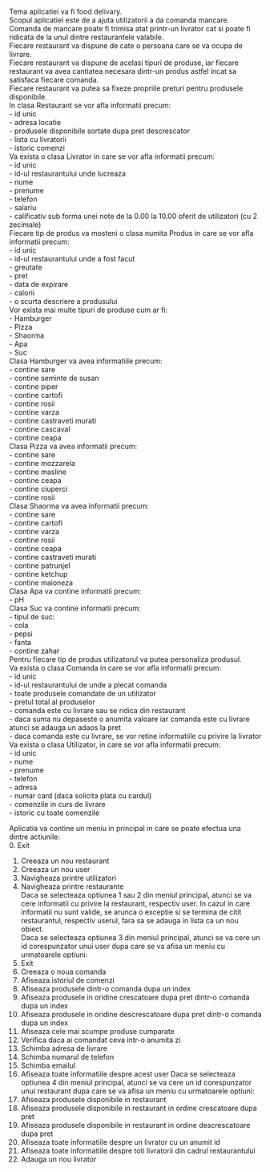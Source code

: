 Tema aplicatiei va fi food delivary. <br>
Scopul aplicatiei este de a ajuta utilizatorii a da comanda mancare.  <br>
Comanda de mancare poate fi trimisa atat printr-un livrator cat si poate fi ridicata de la unul dintre restaurantele valabile.  <br>
Fiecare restaurant va dispune de cate o persoana care se va ocupa de livrare. <br>
Fiecare restaurant va dispune de acelasi tipuri de produse, iar fiecare restaurant va avea cantiatea necesara dintr-un produs astfel incat sa satisfaca fiecare comanda.  <br>
Fiecare restaurant va putea sa fixeze propriile preturi pentru produsele disponibile.  <br>
In clasa Restaurant se vor afla informatii precum:  <br>
	- id unic  <br>
	- adresa locatie  <br>
	- produsele disponibile sortate dupa pret descrescator  <br>
	- lista cu livratorii  <br>
	- istoric comenzi  <br>
Va exista o clasa Livrator in care se vor afla informatii precum:  <br>
	- id unic  <br>
	- id-ul restaurantului unde lucreaza  <br>
	- nume  <br>
	- prenume  <br>
	- telefon  <br>
	- salariu  <br>
	- calificativ sub forma unei note de la 0.00 la 10.00 oferit de utilizatori (cu 2 zecimale)  <br>
Fiecare tip de produs va mosteni o clasa numita Produs in care se vor afla informatii precum:   <br>
	- id unic  <br>
	- id-ul restaurantului unde a fost facut  <br>
	- greutate   <br>
	- pret   <br>
	- data de expirare  <br>
 	- calorii  <br>
	- o scurta descriere a produsului  <br>
Vor exista mai multe tipuri de produse cum ar fi:   <br>
	- Hamburger  <br>
	- Pizza  <br>
 	- Shaorma  <br>
	- Apa   <br>
	- Suc  <br>
Clasa Hamburger va avea informatiile precum:  <br>
	- contine sare  <br>
	- contine seminte de susan  <br>
	- contine piper  <br>
	- contine cartofi  <br>
	- contine rosii  <br> 
	- contine varza  <br>
	- contine castraveti murati  <br>
	- contine cascaval  <br>
	- contine ceapa  <br>
Clasa Pizza va avea informatii precum:  <br>
	- contine sare  <br>
	- contine mozzarela  <br>
	- contine masline  <br>
	- contine ceapa	  <br>
	- contine ciuperci  <br>
	- contine rosii  <br>
Clasa Shaorma va avea informatii precum: <br>
	- contine sare <br> 
	- contine cartofi <br>
	- contine varza <br>
	- contine rosii <br>
	- contine ceapa <br>
	- contine castraveti murati <br>
	- contine patrunjel <br>
	- contine ketchup <br>
	- contine maioneza <br>
Clasa Apa va contine informatii precum: <br>
	- pH <br>
Clasa Suc va contine informatii precum: <br>
	- tipul de suc: <br>
		- cola <br>
		- pepsi	 <br>
		- fanta <br>
	- contine zahar <br>
Pentru fiecare tip de produs utilizatorul va putea personaliza produsul. <br>
Va exista o clasa Comanda in care se vor afla informatii precum:  <br>
	- id unic <br>
	- id-ul restaurantului de unde a plecat comanda <br>
	- toate produsele comandate de un utilizator <br>
	- pretul total al produselor  <br>
	- comanda este cu livrare sau se ridica din restaurant <br>
	- daca suma nu depaseste o anumita valoare iar comanda este cu livrare atunci se adauga un adaos la pret <br>
	- daca comanda este cu livrare, se vor retine informatiile cu privire la livrator <br>
Va exista o clasa Utilizator, in care se vor afla informatii precum: <br>
	- id unic <br>
	- nume <br>
	- prenume <br>
	- telefon <br>
	- adresa <br>
	- numar card (daca solicita plata cu cardul) <br>
	- comenzile in curs de livrare <br>
	- istoric cu toate comenzile <br>

Aplicatia va contine un meniu in principal in care se poate efectua una dintre actiunile: <br>
  0. Exit
  1. Creeaza un nou restaurant
  2. Creeaza un nou user
  3. Navigheaza printre utilizatori
  4. Navigheaza printre restaurante <br>
Daca se selecteaza optiunea 1 sau 2 din meniul principal, atunci se va cere informatii cu privire la restaurant, respectiv user. In cazul in care informatii nu sunt valide, se arunca o exceptie si se termina de citit restaurantul, respectiv userul, fara sa se adauga in lista ca un nou obiect. <br>
Daca se selecteaza optiunea 3 din meniul principal, atunci se va cere un id corespunzator unui user dupa care se va afisa un meniu cu urmatoarele optiuni: <br>
  0. Exit
  1. Creeaza o noua comanda
  2. Afiseaza istoriul de comenzi
  3. Afiseaza produsele dintr-o comanda dupa un index
  4. Afiseaza produsele in oridine crescatoare dupa pret dintr-o comanda dupa un index
  5. Afiseaza produsele in oridine descrescatoare dupa pret dintr-o comanda dupa un index
  6. Afiseaza cele mai scumpe produse cumparate
  7. Verifica daca ai comandat ceva intr-o anumita zi
  8. Schimba adresa de livrare
  9. Schimba numarul de telefon
  10. Schimba emailul
  11. Afiseaza toate informatiile despre acest user
 Daca se selecteaza optiunea 4 din meniul principal, atunci se va cere un id corespunzator unui restaurant dupa care se va afisa un meniu cu urmatoarele optiuni: <br>
  1. Afiseaza produsele disponibile in restaurant
  2. Afiseaza produsele disponibile in restaurant in ordine crescatoare dupa pret
  3. Afiseaza produsele disponibile in restaurant in ordine descrescatoare dupa pret
  4. Afiseaza toate informatiile despre un livrator cu un anumit id
  5. Afiseaza toate informatiile despre toti livratorii din cadrul restaurantului
  6. Adauga un nou livrator
 
 
 
 
 
 
 
